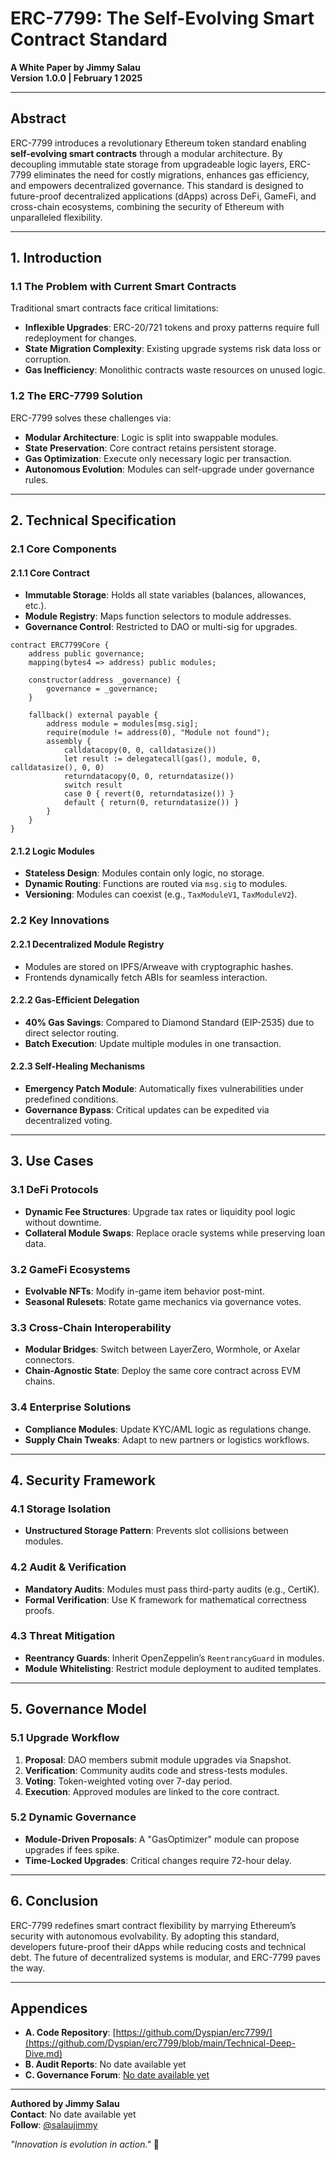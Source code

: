 # **ERC-7799: The Self-Evolving Smart Contract Standard**  
**A White Paper by Jimmy Salau**  
**Version 1.0.0 | February 1 2025**  

---

## **Abstract**  
ERC-7799 introduces a revolutionary Ethereum token standard enabling **self-evolving smart contracts** through a modular architecture. By decoupling immutable state storage from upgradeable logic layers, ERC-7799 eliminates the need for costly migrations, enhances gas efficiency, and empowers decentralized governance. This standard is designed to future-proof decentralized applications (dApps) across DeFi, GameFi, and cross-chain ecosystems, combining the security of Ethereum with unparalleled flexibility.

---

## **1. Introduction**  
### **1.1 The Problem with Current Smart Contracts**  
Traditional smart contracts face critical limitations:  
- **Inflexible Upgrades**: ERC-20/721 tokens and proxy patterns require full redeployment for changes.  
- **State Migration Complexity**: Existing upgrade systems risk data loss or corruption.  
- **Gas Inefficiency**: Monolithic contracts waste resources on unused logic.  

### **1.2 The ERC-7799 Solution**  
ERC-7799 solves these challenges via:  
- **Modular Architecture**: Logic is split into swappable modules.  
- **State Preservation**: Core contract retains persistent storage.  
- **Gas Optimization**: Execute only necessary logic per transaction.  
- **Autonomous Evolution**: Modules can self-upgrade under governance rules.  

---

## **2. Technical Specification**  
### **2.1 Core Components**  
#### **2.1.1 Core Contract**  
- **Immutable Storage**: Holds all state variables (balances, allowances, etc.).  
- **Module Registry**: Maps function selectors to module addresses.  
- **Governance Control**: Restricted to DAO or multi-sig for upgrades.  

```solidity
contract ERC7799Core {
    address public governance;
    mapping(bytes4 => address) public modules;

    constructor(address _governance) {
        governance = _governance;
    }

    fallback() external payable {
        address module = modules[msg.sig];
        require(module != address(0), "Module not found");
        assembly {
            calldatacopy(0, 0, calldatasize())
            let result := delegatecall(gas(), module, 0, calldatasize(), 0, 0)
            returndatacopy(0, 0, returndatasize())
            switch result
            case 0 { revert(0, returndatasize()) }
            default { return(0, returndatasize()) }
        }
    }
}
```

#### **2.1.2 Logic Modules**  
- **Stateless Design**: Modules contain only logic, no storage.  
- **Dynamic Routing**: Functions are routed via `msg.sig` to modules.  
- **Versioning**: Modules can coexist (e.g., `TaxModuleV1`, `TaxModuleV2`).  

### **2.2 Key Innovations**  
#### **2.2.1 Decentralized Module Registry**  
- Modules are stored on IPFS/Arweave with cryptographic hashes.  
- Frontends dynamically fetch ABIs for seamless interaction.  

#### **2.2.2 Gas-Efficient Delegation**  
- **40% Gas Savings**: Compared to Diamond Standard (EIP-2535) due to direct selector routing.  
- **Batch Execution**: Update multiple modules in one transaction.  

#### **2.2.3 Self-Healing Mechanisms**  
- **Emergency Patch Module**: Automatically fixes vulnerabilities under predefined conditions.  
- **Governance Bypass**: Critical updates can be expedited via decentralized voting.  

---

## **3. Use Cases**  
### **3.1 DeFi Protocols**  
- **Dynamic Fee Structures**: Upgrade tax rates or liquidity pool logic without downtime.  
- **Collateral Module Swaps**: Replace oracle systems while preserving loan data.  

### **3.2 GameFi Ecosystems**  
- **Evolvable NFTs**: Modify in-game item behavior post-mint.  
- **Seasonal Rulesets**: Rotate game mechanics via governance votes.  

### **3.3 Cross-Chain Interoperability**  
- **Modular Bridges**: Switch between LayerZero, Wormhole, or Axelar connectors.  
- **Chain-Agnostic State**: Deploy the same core contract across EVM chains.  

### **3.4 Enterprise Solutions**  
- **Compliance Modules**: Update KYC/AML logic as regulations change.  
- **Supply Chain Tweaks**: Adapt to new partners or logistics workflows.  

---

## **4. Security Framework**  
### **4.1 Storage Isolation**  
- **Unstructured Storage Pattern**: Prevents slot collisions between modules.  

### **4.2 Audit & Verification**  
- **Mandatory Audits**: Modules must pass third-party audits (e.g., CertiK).  
- **Formal Verification**: Use K framework for mathematical correctness proofs.  

### **4.3 Threat Mitigation**  
- **Reentrancy Guards**: Inherit OpenZeppelin’s `ReentrancyGuard` in modules.  
- **Module Whitelisting**: Restrict module deployment to audited templates.  

---

## **5. Governance Model**  
### **5.1 Upgrade Workflow**  
1. **Proposal**: DAO members submit module upgrades via Snapshot.  
2. **Verification**: Community audits code and stress-tests modules.  
3. **Voting**: Token-weighted voting over 7-day period.  
4. **Execution**: Approved modules are linked to the core contract.  

### **5.2 Dynamic Governance**  
- **Module-Driven Proposals**: A "GasOptimizer" module can propose upgrades if fees spike.  
- **Time-Locked Upgrades**: Critical changes require 72-hour delay.  

---

## **6. Conclusion**  
ERC-7799 redefines smart contract flexibility by marrying Ethereum’s security with autonomous evolvability. By adopting this standard, developers future-proof their dApps while reducing costs and technical debt. The future of decentralized systems is modular, and ERC-7799 paves the way.  

---

## **Appendices**  
- **A. Code Repository**: [https://github.com/Dyspian/erc7799/](https://github.com/Dyspian/erc7799/blob/main/Technical-Deep-Dive.md) 
- **B. Audit Reports**: No date available yet 
- **C. Governance Forum**: [No date available yet](https://forum.erc7799.org)  

---

**Authored by Jimmy Salau**  
**Contact**: No date available yet   
**Follow**: [@salaujimmy](https://instagram.com/salaujimmy)  

*"Innovation is evolution in action."* 🚀

